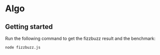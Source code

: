 # Algo

## Getting started

Run the following command to get the fizzbuzz result and the benchmark:

```sh
node fizzbuzz.js
```
